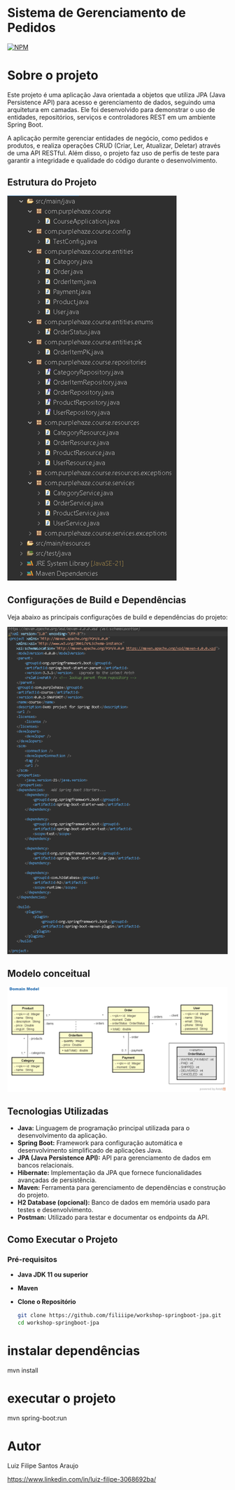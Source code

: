 # Sistema de Gerenciamento de Pedidos 
[![NPM](https://img.shields.io/npm/l/react)](https://github.com/filiiipe/workshop-springboot-jpa/blob/main/LICENSE) 

# Sobre o projeto

Este projeto é uma aplicação Java orientada a objetos que utiliza JPA (Java Persistence API) para acesso e gerenciamento de dados, seguindo uma arquitetura em camadas. Ele foi desenvolvido para demonstrar o uso de entidades, repositórios, serviços e controladores REST em um ambiente Spring Boot.

A aplicação permite gerenciar entidades de negócio, como pedidos e produtos, e realiza operações CRUD (Criar, Ler, Atualizar, Deletar) através de uma API RESTful. Além disso, o projeto faz uso de perfis de teste para garantir a integridade e qualidade do código durante o desenvolvimento.

## Estrutura do Projeto
![Estrutura do Projeto](assets/project_structure.png)

## Configurações de Build e Dependências

Veja abaixo as principais configurações de build e dependências do projeto:

![Configurações de Build](assets/build_and_dependencies.png)

## Modelo conceitual
![Modelo Conceitual](assets/domain_model.png)

## Tecnologias Utilizadas

- **Java:** Linguagem de programação principal utilizada para o desenvolvimento da aplicação.
- **Spring Boot:** Framework para configuração automática e desenvolvimento simplificado de aplicações Java.
- **JPA (Java Persistence API):** API para gerenciamento de dados em bancos relacionais.
- **Hibernate:** Implementação da JPA que fornece funcionalidades avançadas de persistência.
- **Maven:** Ferramenta para gerenciamento de dependências e construção do projeto.
- **H2 Database (opcional):** Banco de dados em memória usado para testes e desenvolvimento.
- **Postman:** Utilizado para testar e documentar os endpoints da API.


## Como Executar o Projeto

### Pré-requisitos

- **Java JDK 11 ou superior**
- **Maven**

-  **Clone o Repositório**

   ```bash
   git clone https://github.com/filiiipe/workshop-springboot-jpa.git
   cd workshop-springboot-jpa

# instalar dependências
mvn install

# executar o projeto
mvn spring-boot:run

# Autor

Luiz Filipe Santos Araujo

https://www.linkedin.com/in/luiz-filipe-3068692ba/

